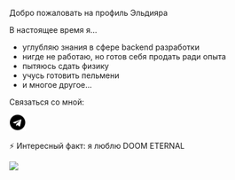 Добро пожаловать на профиль Эльдияра

В настоящее время я...

- углубляю знания в сфере backend разработки
- нигде не работаю, но готов себя продать ради опыта
- пытяюсь сдать физику
- учусь готовить пельмени
- и многое другое...

Связаться со мной:

<a href="https://t.me/paradisenseii" target="_blank">
  <img src="file-telegram-font-awesome-svg-wikimedia-commons-7.png" width="30px"/>
</a>

⚡ Интересный факт: я люблю DOOM ETERNAL

<img src="doom-doometernal.gif"/>


<!--
**Melakuera/Melakuera** is a ✨ _special_ ✨ repository because its `README.md` (this file) appears on your GitHub profile.

Here are some ideas to get you started:

- 🔭 I’m currently working on ...
- 🌱 I’m currently learning ...
- 👯 I’m looking to collaborate on ...
- 🤔 I’m looking for help with ...
- 💬 Ask me about ...
- 📫 How to reach me: ...
- 😄 Pronouns: ...
- ⚡ Fun fact: ...
-->
